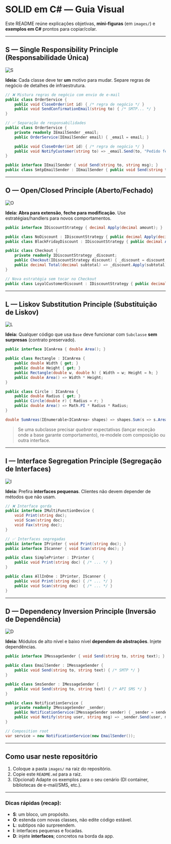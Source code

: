 # SOLID em C# — Guia Visual

Este README reúne explicações objetivas, **mini‑figuras** (em `images/`) e **exemplos em C#** prontos para copiar/colar.

---

## S — Single Responsibility Principle (Responsabilidade Única)

![S](images/SOLID-S.png)

**Ideia:** Cada classe deve ter **um** motivo para mudar. Separe regras de negócio de detalhes de infraestrutura.

```csharp
// ❌ Mistura regras de negócio com envio de e-mail
public class OrderService {
    public void CloseOrder(int id) { /* regra de negócio */ }
    public void SendConfirmationEmail(string to) { /* SMTP... */ }
}

// ✅ Separação de responsabilidades
public class OrderService {
    private readonly IEmailSender _email;
    public OrderService(IEmailSender email) { _email = email; }

    public void CloseOrder(int id) { /* regra de negócio */ }
    public void NotifyCustomer(string to) => _email.Send(to, "Pedido fechado!");
}

public interface IEmailSender { void Send(string to, string msg); }
public class SmtpEmailSender : IEmailSender { public void Send(string to, string msg) { /* SMTP */ } }
```

---

## O — Open/Closed Principle (Aberto/Fechado)

![O](images/SOLID-O.png)

**Ideia:** **Abra para extensão**, **feche para modificação**. Use estratégias/handlers para novos comportamentos.

```csharp
public interface IDiscountStrategy { decimal Apply(decimal amount); }

public class NoDiscount : IDiscountStrategy { public decimal Apply(decimal a) => a; }
public class BlackFridayDiscount : IDiscountStrategy { public decimal Apply(decimal a) => a * 0.7m; }

public class Checkout {
    private readonly IDiscountStrategy _discount;
    public Checkout(IDiscountStrategy discount) { _discount = discount; }
    public decimal Total(decimal subtotal) => _discount.Apply(subtotal);
}

// Nova estratégia sem tocar no Checkout
public class LoyalCustomerDiscount : IDiscountStrategy { public decimal Apply(decimal a) => a * 0.9m; }
```

---

## L — Liskov Substitution Principle (Substituição de Liskov)

![L](images/SOLID-L.png)

**Ideia:** Qualquer código que usa `Base` deve funcionar com `Subclasse` **sem surpresas** (contrato preservado).

```csharp
public interface ICanArea { double Area(); }

public class Rectangle : ICanArea {
    public double Width { get; }
    public double Height { get; }
    public Rectangle(double w, double h) { Width = w; Height = h; }
    public double Area() => Width * Height;
}

public class Circle : ICanArea {
    public double Radius { get; }
    public Circle(double r) { Radius = r; }
    public double Area() => Math.PI * Radius * Radius;
}

double SumAreas(IEnumerable<ICanArea> shapes) => shapes.Sum(s => s.Area());
```

> Se uma subclasse precisar *quebrar* expectativas (lançar exceção onde a base garante comportamento), re‑modele com composição ou outra interface.

---

## I — Interface Segregation Principle (Segregação de Interfaces)

![I](images/SOLID-I.png)

**Ideia:** Prefira **interfaces pequenas**. Clientes não devem depender de métodos que não usam.

```csharp
// ❌ Interface gorda
public interface IMultiFunctionDevice {
    void Print(string doc);
    void Scan(string doc);
    void Fax(string doc);
}

// ✅ Interfaces segregadas
public interface IPrinter { void Print(string doc); }
public interface IScanner { void Scan(string doc); }

public class SimplePrinter : IPrinter {
    public void Print(string doc) { /* ... */ }
}

public class AllInOne : IPrinter, IScanner {
    public void Print(string doc) { /* ... */ }
    public void Scan(string doc)  { /* ... */ }
}
```

---

## D — Dependency Inversion Principle (Inversão de Dependência)

![D](images/SOLID-D.png)

**Ideia:** Módulos de alto nível e baixo nível **dependem de abstrações**. Injete dependências.

```csharp
public interface IMessageSender { void Send(string to, string text); }

public class EmailSender : IMessageSender {
    public void Send(string to, string text) { /* SMTP */ }
}

public class SmsSender : IMessageSender {
    public void Send(string to, string text) { /* API SMS */ }
}

public class NotificationService {
    private readonly IMessageSender _sender;
    public NotificationService(IMessageSender sender) { _sender = sender; }
    public void Notify(string user, string msg) => _sender.Send(user, msg);
}

// Composition root
var service = new NotificationService(new EmailSender());
```

---

## Como usar neste repositório

1. Coloque a pasta `images/` na raiz do repositório.
2. Copie este `README.md` para a raiz.
3. (Opcional) Adapte os exemplos para o seu cenário (DI container, bibliotecas de e-mail/SMS, etc.).

---

### Dicas rápidas (recap):
- **S**: um bloco, um propósito.
- **O**: estenda com novas classes, não edite código estável.
- **L**: subtipos não surpreendem.
- **I**: interfaces pequenas e focadas.
- **D**: injete **interfaces**; concretos na borda da app.
